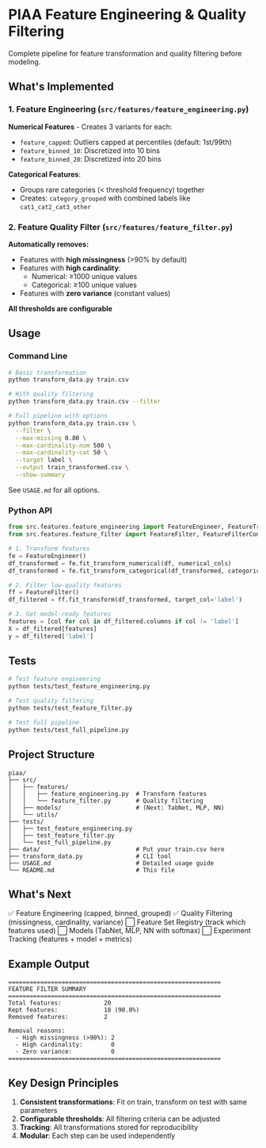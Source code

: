 # PIAA Feature Engineering & Quality Filtering

Complete pipeline for feature transformation and quality filtering before modeling.

## What's Implemented

### 1. Feature Engineering (`src/features/feature_engineering.py`)

**Numerical Features** - Creates 3 variants for each:
- `feature_capped`: Outliers capped at percentiles (default: 1st/99th)
- `feature_binned_10`: Discretized into 10 bins
- `feature_binned_20`: Discretized into 20 bins

**Categorical Features**:
- Groups rare categories (< threshold frequency) together
- Creates: `category_grouped` with combined labels like `cat1_cat2_cat3_other`

### 2. Feature Quality Filter (`src/features/feature_filter.py`)

**Automatically removes:**
- Features with **high missingness** (>90% by default)
- Features with **high cardinality**:
  - Numerical: ≥1000 unique values
  - Categorical: ≥100 unique values
- Features with **zero variance** (constant values)

**All thresholds are configurable**

## Usage

### Command Line

```bash
# Basic transformation
python transform_data.py train.csv

# With quality filtering
python transform_data.py train.csv --filter

# Full pipeline with options
python transform_data.py train.csv \
  --filter \
  --max-missing 0.80 \
  --max-cardinality-num 500 \
  --max-cardinality-cat 50 \
  --target label \
  --output train_transformed.csv \
  --show-summary
```

See `USAGE.md` for all options.

### Python API

```python
from src.features.feature_engineering import FeatureEngineer, FeatureTransformConfig
from src.features.feature_filter import FeatureFilter, FeatureFilterConfig

# 1. Transform features
fe = FeatureEngineer()
df_transformed = fe.fit_transform_numerical(df, numerical_cols)
df_transformed = fe.fit_transform_categorical(df_transformed, categorical_cols)

# 2. Filter low-quality features
ff = FeatureFilter()
df_filtered = ff.fit_transform(df_transformed, target_col='label')

# 3. Get model-ready features
features = [col for col in df_filtered.columns if col != 'label']
X = df_filtered[features]
y = df_filtered['label']
```

## Tests

```bash
# Test feature engineering
python tests/test_feature_engineering.py

# Test quality filtering
python tests/test_feature_filter.py

# Test full pipeline
python tests/test_full_pipeline.py
```

## Project Structure

```
piaa/
├── src/
│   ├── features/
│   │   ├── feature_engineering.py  # Transform features
│   │   └── feature_filter.py       # Quality filtering
│   ├── models/                     # (Next: TabNet, MLP, NN)
│   └── utils/
├── tests/
│   ├── test_feature_engineering.py
│   ├── test_feature_filter.py
│   └── test_full_pipeline.py
├── data/                           # Put your train.csv here
├── transform_data.py               # CLI tool
├── USAGE.md                        # Detailed usage guide
└── README.md                       # This file
```

## What's Next

✅ Feature Engineering (capped, binned, grouped)
✅ Quality Filtering (missingness, cardinality, variance)
⬜ Feature Set Registry (track which features used)
⬜ Models (TabNet, MLP, NN with softmax)
⬜ Experiment Tracking (features + model + metrics)

## Example Output

```
============================================================
FEATURE FILTER SUMMARY
============================================================
Total features:            20
Kept features:             18 (90.0%)
Removed features:          2

Removal reasons:
  - High missingness (>90%): 2
  - High cardinality:        0
  - Zero variance:           0
============================================================
```

## Key Design Principles

1. **Consistent transformations**: Fit on train, transform on test with same parameters
2. **Configurable thresholds**: All filtering criteria can be adjusted
3. **Tracking**: All transformations stored for reproducibility
4. **Modular**: Each step can be used independently
